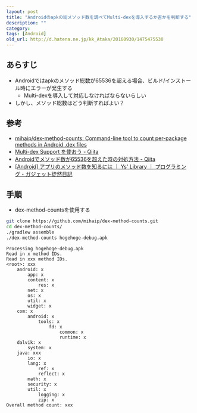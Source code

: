 ```yaml
---
layout: post
title: "Androidのapkの総メソッド数を調べてMulti-dexを導入するか否かを判断する"
description: ""
category: 
tags: [Android]
old_url: http://d.hatena.ne.jp/kk_Ataka/20160930/1475475530
---
```


## あらすじ

- Androidではapkのメソッド総数が65536を超える場合、ビルド/インストール時にエラーが発生する
  - Multi-dexを導入して対応しなければならないらしい
- しかし、メソッド総数はどう判断すればよい？

## 参考

- [mihaip/dex-method-counts: Command-line tool to count per-package methods in Android .dex files](https://github.com/mihaip/dex-method-counts)
- [Multi-dex Support を使おう - Qiita](http://qiita.com/KeithYokoma/items/385a94988beb2d7d8043)
- [Androidでメソッド数が65536を超えた時の対処方法 - Qiita](http://qiita.com/konifar/items/d98c78facbaae63badca)
- [[Android] アプリのメソッド数を知るには ｜ Ys' Library ｜ プログラミング・ガジェット徒然日記](http://yslibr4ry.blogspot.jp/2014/11/android-dex-method-counts.html)


## 手順

- dex-method-countsを使用する

```sh
git clone https://github.com/mihaip/dex-method-counts.git
cd dex-method-counts/
./gradlew assemble
./dex-method-counts hogehoge-debug.apk 
```

```
Processing hogehoge-debug.apk
Read in x method IDs.
Read in xxx method IDs.
<root>: xxx
    android: x
        app: x
        content: x
            res: x
        net: x
        os: x
        util: x
        widget: x
    com: x
        android: x
            tools: x
                fd: x
                    common: x
                    runtime: x
    dalvik: x
        system: x
    java: xxx
        io: x
        lang: x
            ref: x
            reflect: x
        math: x
        security: x
        util: x
            logging: x
            zip: x
Overall method count: xxx
```
